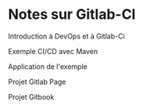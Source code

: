 # Notes sur Gitlab-CI

<!-- toc -->

Introduction à DevOps et à Gitlab-Ci

Exemple CI/CD avec Maven

Application de l'exemple

Projet Gitlab Page

Projet Gitbook

